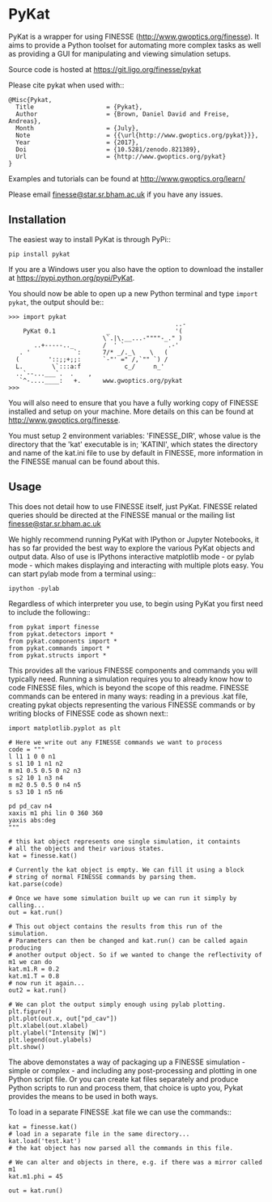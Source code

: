 PyKat
===========

PyKat is a wrapper for using FINESSE (http://www.gwoptics.org/finesse).
It aims to provide a Python toolset for automating more complex tasks
as well as providing a GUI for manipulating and viewing simulation
setups.

Source code is hosted at https://git.ligo.org/finesse/pykat

Please cite pykat when used with::

    @Misc{Pykat,
      Title                    = {Pykat},
      Author                   = {Brown, Daniel David and Freise, Andreas},
      Month                    = {July},
      Note                     = {{\url{http://www.gwoptics.org/pykat}}},
      Year                     = {2017},
      Doi                      = {10.5281/zenodo.821389},
      Url                      = {http://www.gwoptics.org/pykat}
    }


Examples and tutorials can be found at http://www.gwoptics.org/learn/

Please email finesse@star.sr.bham.ac.uk if you have any issues.



Installation
-------------

The easiest way to install PyKat is through PyPi::

    pip install pykat
    
If you are a Windows user you also have the option to download the installer at https://pypi.python.org/pypi/PyKat.

You should now be able to open up a new Python terminal and type `import pykat`, the output should be::
    
    >>> import pykat
                                                  ..-
        PyKat 0.1              _                  '(
                              \`.|\.__...-""""-_." )
           ..+-----.._        /  ' `            .-'
       . '            `:      7/* _/._\    \   (
      (        '::;;+;;:      `-"' =" /,`"" `) /
      L.        \`:::a:f            c_/     n_'
      ..`--...___`.  .    ,
       `^-....____:   +.      www.gwoptics.org/pykat
    >>>

You will also need to ensure that you have a fully working copy of FINESSE installed and setup on your machine.
More details on this can be found at http://www.gwoptics.org/finesse. 

You must setup 2 environment variables: 'FINESSE_DIR', whose value is the directory that the 'kat' executable is in;
'KATINI', which states the directory and name of the kat.ini file to use by default in FINESSE, more information in the
FINESSE manual can be found about this.


Usage
------

This does not detail how to use FINESSE itself, just PyKat. FINESSE related queries should
be directed at the FINESSE manual or the mailing list finesse@star.sr.bham.ac.uk

We highly recommend running PyKat with IPython or Jupyter Notebooks, it has so far provided the best way to explore the various PyKat objects and output data.
Also of use is IPythons interactive matplotlib mode - or pylab mode - which makes displaying and interacting with multiple plots easy.
You can start pylab mode from a terminal using::

    ipython -pylab

Regardless of which interpreter you use, to begin using PyKat you first need to include the following::

    from pykat import finesse
    from pykat.detectors import *
    from pykat.components import *
    from pykat.commands import *
    from pykat.structs import *

This provides all the various FINESSE components and commands you will typically need.
Running a simulation requires you to already know how to code FINESSE files, which is beyond
the scope of this readme. FINESSE commands can be entered in many ways: reading in a previous .kat
file, creating pykat objects representing the various FINESSE commands or by writing blocks of FINESSE code 
as shown next::

    import matplotlib.pyplot as plt

    # Here we write out any FINESSE commands we want to process
    code = """
    l l1 1 0 0 n1
    s s1 10 1 n1 n2
    m m1 0.5 0.5 0 n2 n3
    s s2 10 1 n3 n4
    m m2 0.5 0.5 0 n4 n5
    s s3 10 1 n5 n6

    pd pd_cav n4
    xaxis m1 phi lin 0 360 360
    yaxis abs:deg
    """

    # this kat object represents one single simulation, it containts
    # all the objects and their various states.
    kat = finesse.kat()
    
    # Currently the kat object is empty. We can fill it using a block
    # string of normal FINESSE commands by parsing them.
    kat.parse(code)
    
    # Once we have some simulation built up we can run it simply by calling...
    out = kat.run()

    # This out object contains the results from this run of the simulation.
    # Parameters can then be changed and kat.run() can be called again producing
    # another output object. So if we wanted to change the reflectivity of m1 we can do
    kat.m1.R = 0.2
    kat.m1.T = 0.8
    # now run it again...
    out2 = kat.run()
    
    # We can plot the output simply enough using pylab plotting.
    plt.figure()
    plt.plot(out.x, out["pd_cav"])
    plt.xlabel(out.xlabel)
    plt.ylabel("Intensity [W]")
    plt.legend(out.ylabels)
    plt.show()

The above demonstates a way of packaging up a FINESSE simulation - simple or complex - and 
including any post-processing and plotting in one Python script file. Or you can create
kat files separately and produce Python scripts to run and process them, that choice is upto
you, Pykat provides the means to be used in both ways.

To load in a separate FINESSE .kat file we can use the commands::
    
    kat = finesse.kat()
    # load in a separate file in the same directory...
    kat.load('test.kat')
    # the kat object has now parsed all the commands in this file.
    
    # We can alter and objects in there, e.g. if there was a mirror called m1
    kat.m1.phi = 45
    
    out = kat.run()
    